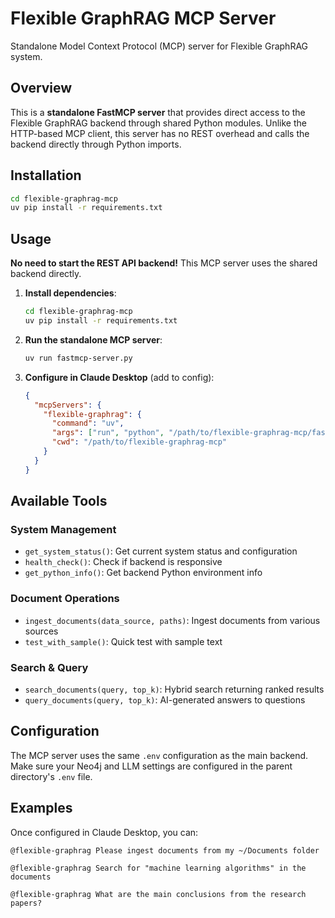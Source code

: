 # Flexible GraphRAG MCP Server

Standalone Model Context Protocol (MCP) server for Flexible GraphRAG system.

## Overview

This is a **standalone FastMCP server** that provides direct access to the Flexible GraphRAG backend through shared Python modules. Unlike the HTTP-based MCP client, this server has no REST overhead and calls the backend directly through Python imports.

## Installation

```bash
cd flexible-graphrag-mcp
uv pip install -r requirements.txt
```

## Usage

**No need to start the REST API backend!** This MCP server uses the shared backend directly.

1. **Install dependencies**:
   ```bash
   cd flexible-graphrag-mcp
   uv pip install -r requirements.txt
   ```

2. **Run the standalone MCP server**:
   ```bash
   uv run fastmcp-server.py
   ```

3. **Configure in Claude Desktop** (add to config):
   ```json
   {
     "mcpServers": {
       "flexible-graphrag": {
         "command": "uv",
         "args": ["run", "python", "/path/to/flexible-graphrag-mcp/fastmcp-server.py"],
         "cwd": "/path/to/flexible-graphrag-mcp"
       }
     }
   }
   ```

## Available Tools

### System Management
- `get_system_status()`: Get current system status and configuration
- `health_check()`: Check if backend is responsive
- `get_python_info()`: Get backend Python environment info

### Document Operations
- `ingest_documents(data_source, paths)`: Ingest documents from various sources
- `test_with_sample()`: Quick test with sample text

### Search & Query
- `search_documents(query, top_k)`: Hybrid search returning ranked results
- `query_documents(query, top_k)`: AI-generated answers to questions

## Configuration

The MCP server uses the same `.env` configuration as the main backend. Make sure your Neo4j and LLM settings are configured in the parent directory's `.env` file.

## Examples

Once configured in Claude Desktop, you can:

```
@flexible-graphrag Please ingest documents from my ~/Documents folder
```

```
@flexible-graphrag Search for "machine learning algorithms" in the documents
```

```
@flexible-graphrag What are the main conclusions from the research papers?
```